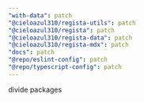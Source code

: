 ```yaml
---
"with-data": patch
"@cieloazul310/regista-utils": patch
"@cieloazul310/regista": patch
"@cieloazul310/regista-data": patch
"@cieloazul310/regista-mdx": patch
"docs": patch
"@repo/eslint-config": patch
"@repo/typescript-config": patch
---
```


divide packages
